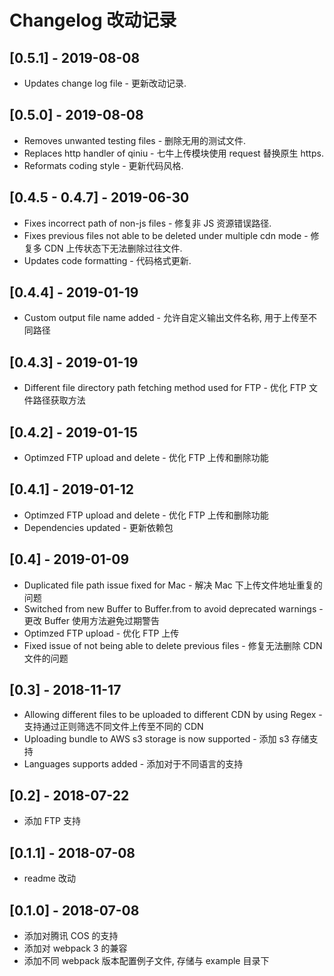 # Changelog 改动记录

## [0.5.1] - 2019-08-08

- Updates change log file - 更新改动记录.

## [0.5.0] - 2019-08-08
- Removes unwanted testing files - 删除无用的测试文件.
- Replaces http handler of qiniu - 七牛上传模块使用 request 替换原生 https.
- Reformats coding style - 更新代码风格.

## [0.4.5 - 0.4.7] - 2019-06-30

- Fixes incorrect path of non-js files - 修复非 JS 资源错误路径.
- Fixes previous files not able to be deleted under multiple cdn mode - 修复多 CDN 上传状态下无法删除过往文件.
- Updates code formatting - 代码格式更新.

## [0.4.4] - 2019-01-19

- Custom output file name added - 允许自定义输出文件名称, 用于上传至不同路径

## [0.4.3] - 2019-01-19

- Different file directory path fetching method used for FTP - 优化 FTP 文件路径获取方法

## [0.4.2] - 2019-01-15

- Optimzed FTP upload and delete - 优化 FTP 上传和删除功能

## [0.4.1] - 2019-01-12

- Optimzed FTP upload and delete - 优化 FTP 上传和删除功能
- Dependencies updated - 更新依赖包

## [0.4] - 2019-01-09

- Duplicated file path issue fixed for Mac - 解决 Mac 下上传文件地址重复的问题
- Switched from new Buffer to Buffer.from to avoid deprecated warnings - 更改 Buffer 使用方法避免过期警告
- Optimzed FTP upload - 优化 FTP 上传
- Fixed issue of not being able to delete previous files - 修复无法删除 CDN 文件的问题

## [0.3] - 2018-11-17

- Allowing different files to be uploaded to different CDN by using Regex - 支持通过正则筛选不同文件上传至不同的 CDN
- Uploading bundle to AWS s3 storage is now supported - 添加 s3 存储支持
- Languages supports added - 添加对于不同语言的支持

## [0.2] - 2018-07-22

- 添加 FTP 支持

## [0.1.1] - 2018-07-08

- readme 改动

## [0.1.0] - 2018-07-08

- 添加对腾讯 COS 的支持
- 添加对 webpack 3 的兼容
- 添加不同 webpack 版本配置例子文件, 存储与 example 目录下
